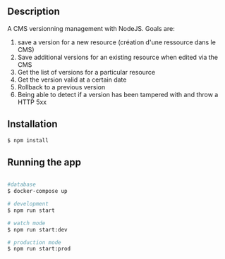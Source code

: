 ## Description

A CMS versionning management with NodeJS. Goals are:
1. save a version for a new resource (création d'une ressource dans le CMS)
2. Save additional versions for an existing resource when edited via the CMS
3. Get the list of versions for a particular resource
4. Get the version valid at a certain date
5. Rollback to a previous version
6. Being able to detect if a version has been tampered with
and throw a HTTP 5xx

## Installation

```bash
$ npm install
```

## Running the app

```bash

#database
$ docker-compose up

# development
$ npm run start

# watch mode
$ npm run start:dev

# production mode
$ npm run start:prod
```
